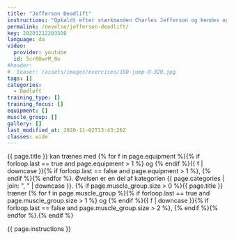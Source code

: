 ```yaml
---
title: "Jefferson Deadlift"
instructions: "Opkaldt efter stærkmanden Charles Jefferson og kendes også under navnet “straddle deadlift”. Som ordet straddle henviser til skal man i øvelsen have et ben på hver side af stangen. Der findes flere måder at placere stangen på i øvelsen og de to yderpoler er at man enten kan have stangen placeret nogenlunde parallelt med den linje der går fra skulder til skulder som ved klassisk dødløft. Dette skaber en smule rotation i underkroppen og det er derfor vigtigt at man skifter mellem hvilket ben man har forrest og bagerst. Den anden mulighed er at have stangen placeret i en 90 graders vinkel. Dette gør det muligt at have en mere neutral position mindende om squat.  Det er dog mest almindeligt at øvelsen udføres ved at have stangen placeret som førstnævnt og selve løftet udføres nogenlunde som et almindeligt dødløft. Fordelene er at stangens massemidtpunkt kommer ind under ens eget massemidtpunkt og man kan derved løfte mere direkte op. Desuden ligner positionen i højere grad en situation der vil kunne opstå i sport hvor man sjældent har benene placeret lige ved siden af hinanden. Man skal dog passe ekstra på Jefferson dødløft da bøjning kombineret med rotation af rygsøjlen øger chancen for rygskader markant!"
permalink: /oevelse/jefferson-deadlift/
key: 20201212203500
language: da
video:
  provider: youtube
  id: 5cr0OwrM_8o
#header:
#  teaser: /assets/images/exercises/180-jump-0-320.jpg
tags: []
categories:
  - Dødløft
training_type: []
training_focus: []
equipment: []
muscle_group: []
gallery: []
last_modified_at: 2020-11-02T13:43:26Z
classes: wide
---
```


{{ page.title }} kan trænes med {% for f in page.equipment %}{% if forloop.last == true and page.equipment > 1 %} og {% endif %}{{ f | downcase  }}{% if forloop.last == false and page.equipment > 1 %}, {% endif %}{% endfor %}. Øvelsen er en del af kategorien {{ page.categories | join: ", " | downcase }}. {% if page.muscle_group.size > 0 %}{{ page.title }} træner {% for f in page.muscle_group %}{% if forloop.last == true and page.muscle_group.size > 1 %} og {% endif %}{{ f | downcase }}{% if forloop.last == false and page.muscle_group.size > 2 %}, {% endif %}{% endfor %}.{% endif %}

{{ page.instructions }}
